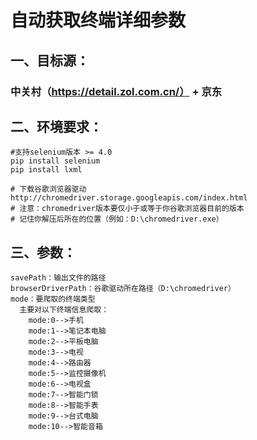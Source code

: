 # 自动获取终端详细参数
## 一、目标源：
###   中关村（https://detail.zol.com.cn/）   +    京东
## 二、环境要求：
    #支持selenium版本 >= 4.0
    pip install selenium
    pip install lxml

    # 下载谷歌浏览器驱动
    http://chromedriver.storage.googleapis.com/index.html
    # 注意：chromedriver版本要仅小于或等于你谷歌浏览器目前的版本
    # 记住你解压后所在的位置（例如：D:\chromedriver.exe）
## 三、参数：
    savePath：输出文件的路径
    browserDriverPath：谷歌驱动所在路径（D:\chromedriver）
    mode：要爬取的终端类型
      主要对以下终端信息爬取：
        mode:0-->手机
        mode:1-->笔记本电脑
        mode:2-->平板电脑
        mode:3-->电视
        mode:4-->路由器
        mode:5-->监控摄像机
        mode:6-->电视盒
        mode:7-->智能门锁
        mode:8-->智能手表
        mode:9-->台式电脑
        mode:10-->智能音箱

